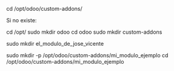 cd /opt/odoo/custom-addons/

Si no existe:

cd /opt/
sudo mkdir odoo
cd odoo
sudo mkdir custom-addons


sudo mkdir el_modulo_de_jose_vicente

sudo mkdir -p /opt/odoo/custom-addons/mi_modulo_ejemplo
cd /opt/odoo/custom-addons/mi_modulo_ejemplo













